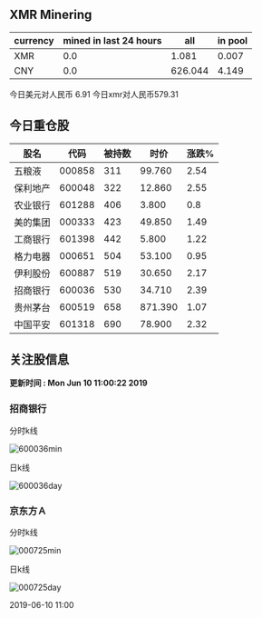 ## XMR Minering

|currency|mined in last 24 hours|all|in pool|
|---|---|---|---|
|XMR|0.0|1.081|0.007|
|CNY|0.0|626.044|4.149|

今日美元对人民币 6.91	今日xmr对人民币579.31


## 今日重仓股 

|股名|代码|被持数|时价|涨跌%|
|---|---|---|---|---|
|五粮液|000858|311|99.760|2.54|
|保利地产|600048|322|12.860|2.55|
|农业银行|601288|406|3.800|0.8|
|美的集团|000333|423|49.850|1.49|
|工商银行|601398|442|5.800|1.22|
|格力电器|000651|504|53.100|0.95|
|伊利股份|600887|519|30.650|2.17|
|招商银行|600036|530|34.710|2.39|
|贵州茅台|600519|658|871.390|1.07|
|中国平安|601318|690|78.900|2.32|

## 关注股信息
**更新时间 : Mon Jun 10 11:00:22 2019**
### 招商银行 
分时k线

![600036min](http://image.sinajs.cn/newchart/min/n/sh600036.gif)

日k线

![600036day](http://image.sinajs.cn/newchart/daily/n/sh600036.gif)

### 京东方Ａ 
分时k线

![000725min](http://image.sinajs.cn/newchart/min/n/sz000725.gif)

日k线

![000725day](http://image.sinajs.cn/newchart/daily/n/sz000725.gif)

2019-06-10 11:00